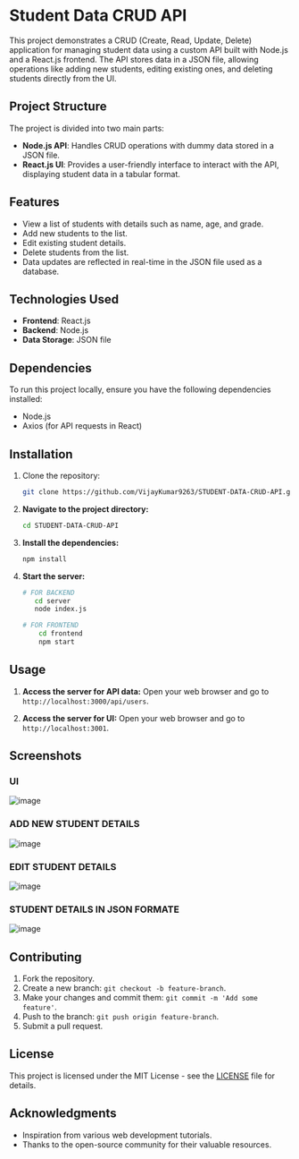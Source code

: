 # Student Data CRUD API

This project demonstrates a CRUD (Create, Read, Update, Delete) application for managing student data using a custom API built with Node.js and a React.js frontend. The API stores data in a JSON file, allowing operations like adding new students, editing existing ones, and deleting students directly from the UI.

## Project Structure

The project is divided into two main parts:
- **Node.js API**: Handles CRUD operations with dummy data stored in a JSON file.
- **React.js UI**: Provides a user-friendly interface to interact with the API, displaying student data in a tabular format.

## Features

- View a list of students with details such as name, age, and grade.
- Add new students to the list.
- Edit existing student details.
- Delete students from the list.
- Data updates are reflected in real-time in the JSON file used as a database.

## Technologies Used

- **Frontend**: React.js
- **Backend**: Node.js
- **Data Storage**: JSON file


## Dependencies

To run this project locally, ensure you have the following dependencies installed:
- Node.js
- Axios (for API requests in React)

## Installation

1. Clone the repository:
   ```bash
   git clone https://github.com/VijayKumar9263/STUDENT-DATA-CRUD-API.git
    ```

2. **Navigate to the project directory:**
    ```bash
   cd STUDENT-DATA-CRUD-API
    ```

3. **Install the dependencies:**
    ```bash
    npm install
    ```

4. **Start the server:**
    ```bash
    # FOR BACKEND
       cd server
       node index.js

    # FOR FRONTEND
        cd frontend
        npm start
    ```
    
## Usage
1. **Access the server for API data:**
    Open your web browser and go to `http://localhost:3000/api/users`.

2. **Access the server for UI:**
    Open your web browser and go to `http://localhost:3001`.

## Screenshots

### UI
![image](https://github.com/VijayKumar9263/STUDENT-DATA-CRUD-API/assets/134833144/e4b656fc-4b11-4ced-9af7-2d3c1eeab134)


### ADD NEW STUDENT DETAILS
![image](https://github.com/VijayKumar9263/STUDENT-DATA-CRUD-API/assets/134833144/86c7af2d-ca4a-4d89-854b-3484aae36473)


### EDIT STUDENT DETAILS
![image](https://github.com/VijayKumar9263/STUDENT-DATA-CRUD-API/assets/134833144/2a3675ed-0ed6-42a3-890f-7c3032902b34)


### STUDENT DETAILS IN JSON FORMATE
![image](https://github.com/VijayKumar9263/STUDENT-DATA-CRUD-API/assets/134833144/5db97949-44c1-4359-ace0-4e068bb31283)


## Contributing
1. Fork the repository.
2. Create a new branch: `git checkout -b feature-branch`.
3. Make your changes and commit them: `git commit -m 'Add some feature'`.
4. Push to the branch: `git push origin feature-branch`.
5. Submit a pull request.

## License
This project is licensed under the MIT License - see the [LICENSE](LICENSE) file for details.

## Acknowledgments
- Inspiration from various web development tutorials.
- Thanks to the open-source community for their valuable resources.
